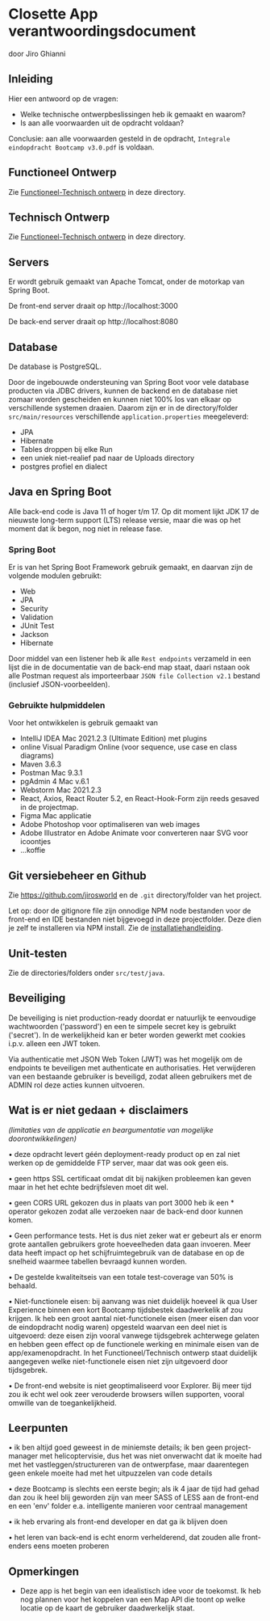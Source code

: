 # Closette App verantwoordingsdocument

door Jiro Ghianni

## Inleiding

Hier een antwoord op de vragen:
* Welke technische ontwerpbeslissingen heb ik gemaakt en waarom?
* Is aan alle voorwaarden uit de opdracht voldaan?

Conclusie: aan alle voorwaarden gesteld in de opdracht, `Integrale eindopdracht Bootcamp v3.0.pdf` is voldaan. 

## Functioneel Ontwerp

Zie [Functioneel-Technisch ontwerp](functioneel-technisch.md) in deze directory.

## Technisch Ontwerp

Zie [Functioneel-Technisch ontwerp](functioneel-technisch.md) in deze directory.

## Servers

Er wordt gebruik gemaakt van Apache Tomcat, onder de motorkap van Spring Boot.

De front-end server draait op http://localhost:3000

De back-end server draait op http://localhost:8080

## Database

De database is PostgreSQL.

Door de ingebouwde ondersteuning van Spring Boot voor vele database producten via JDBC drivers, kunnen de backend en de database niet zomaar worden gescheiden en kunnen niet 100% los van elkaar op verschillende systemen draaien.
Daarom zijn er in de directory/folder `src/main/resources` verschillende `application.properties` meegeleverd:

* JPA
* Hibernate
* Tables droppen bij elke Run
* een uniek niet-realief pad naar de Uploads directory
* postgres profiel en dialect

## Java en Spring Boot

Alle back-end code is Java 11 of hoger t/m 17. Op dit moment lijkt JDK 17 de nieuwste long-term support (LTS) release versie, maar die was op het moment dat ik begon, nog niet in release fase.

### Spring Boot

Er is van het Spring Boot Framework gebruik gemaakt, en daarvan zijn de volgende modulen gebruikt:

* Web
* JPA
* Security
* Validation
* JUnit Test
* Jackson
* Hibernate

Door middel van een listener heb ik alle `Rest endpoints` verzameld in een lijst die in de documentatie van de back-end map staat, daari nstaan ook alle Postman request als importeerbaar `JSON file Collection v2.1` bestand (inclusief JSON-voorbeelden).

### Gebruikte hulpmiddelen

Voor het ontwikkelen is gebruik gemaakt van

* IntelliJ IDEA Mac 2021.2.3 (Ultimate Edition) met plugins
* online Visual Paradigm Online (voor sequence, use case en class diagrams)
* Maven 3.6.3
* Postman Mac 9.3.1
* pgAdmin 4 Mac v.6.1
* Webstorm Mac 2021.2.3
* React, Axios, React Router 5.2, en React-Hook-Form zijn reeds gesaved in de projectmap.
* Figma Mac applicatie
* Adobe Photoshop voor optimaliseren van web images
* Adobe Illustrator en Adobe Animate voor converteren naar SVG voor icoontjes
* ...koffie

## Git versiebeheer en Github

Zie https://github.com/jirosworld en de `.git` directory/folder van het project.

Let op: door de gitignore file zijn onnodige NPM node bestanden voor de front-end en IDE bestanden niet bijgevoegd in deze projectfolder. Deze dien je zelf te installeren via NPM install. Zie de [installatiehandleiding](installatiehandleiding.md).

## Unit-testen

Zie de directories/folders onder `src/test/java`.

## Beveiliging

De beveiliging is niet production-ready doordat er  natuurlijk te eenvoudige wachtwoorden ('password') en een te simpele secret key is gebruikt ('secret'). In de werkelijkheid kan er beter worden gewerkt met cookies i.p.v. alleen een JWT token.

Via authenticatie met JSON Web Token (JWT) was het mogelijk om de endpoints te beveiligen met authenticate en authorisaties. Het verwijderen van een bestaande gebruiker is beveiligd, zodat alleen gebruikers met de ADMIN rol deze acties kunnen uitvoeren.

## Wat is er niet gedaan + disclaimers

_(limitaties van de applicatie en beargumentatie van mogelijke doorontwikkelingen)_

• deze opdracht levert géén deployment-ready product op en zal niet werken op de gemiddelde FTP server, maar dat was ook geen eis.

• geen https SSL certificaat omdat dit bij nakijken probleemen kan geven maar in het het echte bedrijfsleven moet dit wel.

• geen CORS URL gekozen dus in plaats van port 3000 heb ik een * operator gekozen zodat alle verzoeken naar de back-end door kunnen komen.

• Geen performance tests. Het is dus niet zeker wat er gebeurt als er enorm grote aantallen gebruikers grote hoeveelheden data gaan invoeren. Meer data heeft impact op het schijfruimtegebruik van de database en op de snelheid waarmee tabellen bevraagd kunnen worden.

• De gestelde kwaliteitseis van een totale test-coverage van 50% is behaald.

• Niet-functionele eisen: bij aanvang was niet duidelijk hoeveel ik qua User Experience binnen een kort Bootcamp tijdsbestek daadwerkelik af zou krijgen. Ik heb een groot aantal niet-functionele eisen (meer eisen dan voor de eindopdracht nodig waren) opgesteld waarvan een deel niet is uitgevoerd: deze eisen zijn vooral vanwege tijdsgebrek achterwege gelaten en hebben geen effect op de functionele werking en minimale eisen van de app/examenopdracht. In het Functioneel/Technisch ontwerp staat duidelijk aangegeven welke niet-functionele eisen niet zijn uitgevoerd door tijdsgebrek.

• De front-end website is niet geoptimaliseerd voor Explorer. Bij meer tijd zou ik echt wel ook zeer verouderde browsers willen supporten, vooral omwille van de toegankelijkheid.

## Leerpunten

• ik ben altijd goed geweest in de miniemste details; ik ben geen project-manager met helicoptervisie, dus het was niet onverwacht dat ik moeite had met het vastleggen/structureren van de ontwerpfase, maar daarentegen geen enkele moeite had met het uitpuzzelen van code details

• deze Bootcamp is slechts een eerste begin; als ik 4 jaar de tijd had gehad dan zou ik heel blij geworden zijn van meer SASS of LESS aan de front-end en een 'env' folder e.a. intelligente manieren voor centraal management

• ik heb ervaring als front-end developer en dat ga ik blijven doen

• het leren van back-end is echt enorm verhelderend, dat zouden alle front-enders eens moeten proberen

## Opmerkingen

* Deze app is het begin van een idealistisch idee voor de toekomst. Ik heb nog plannen voor het koppelen van een Map API die toont op welke locatie op de kaart de gebruiker daadwerkelijk staat.
